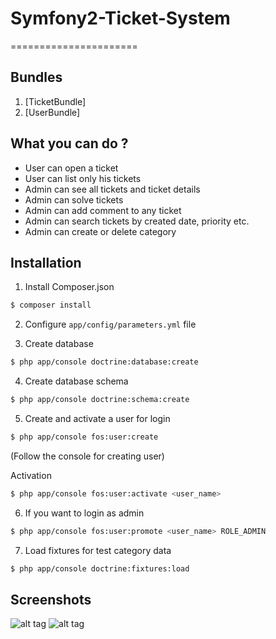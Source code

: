 # Symfony2-Ticket-System
======================

## Bundles
1. [TicketBundle]
2. [UserBundle]

## What you can do ?

- User can open a ticket
- User can list only his tickets
- Admin can see all tickets and ticket details
- Admin can solve tickets
- Admin can add comment to any ticket
- Admin can search tickets by created date, priority etc.
- Admin can create or delete category

## Installation

1. Install Composer.json
```bash
$ composer install
```

2. Configure `app/config/parameters.yml` file

3. Create database
```bash
$ php app/console doctrine:database:create
```

4. Create database schema
```bash
$ php app/console doctrine:schema:create
```

5. Create and activate a user for login
```bash
$ php app/console fos:user:create
```
(Follow the console for creating user)

Activation
```bash
$ php app/console fos:user:activate <user_name>
```


6. If you want to login as admin
```bash
$ php app/console fos:user:promote <user_name> ROLE_ADMIN
```

7. Load fixtures for test category data
```bash
$ php app/console doctrine:fixtures:load
```

## Screenshots

![alt tag](https://raw.githubusercontent.com/mertoksuz/symfony2-ticket-system/master/web/tickets_screen.png)
![alt tag](https://raw.githubusercontent.com/mertoksuz/symfony2-ticket-system/master/web/ticket_add_screen.png)